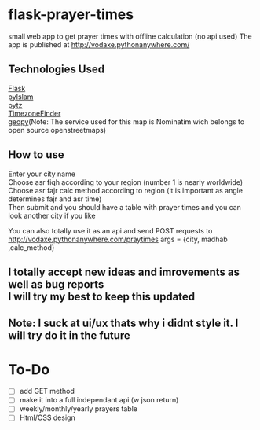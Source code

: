 # flask-prayer-times
small web app to get prayer times with offline calculation (no api used)
The app is published at http://vodaxe.pythonanywhere.com/
## Technologies Used
[Flask](https://pypi.org/project/Flask/)<br/>
[pyIslam](https://pypi.org/project/islam/)<br/>
[pytz](https://pypi.org/project/pytz/)<br/>
[TimezoneFinder](https://pypi.org/project/timezonefinder/)<br/>
[geopy](https://pypi.org/project/geopy/)(Note: The service used for this map is Nominatim wich belongs to open source openstreetmaps)<br/>

## How to use
Enter your city name<br/>
Choose asr fiqh according to your region (number 1 is nearly worldwide)<br/>
Choose asr fajr calc method according to region (it is important as angle determines fajr and asr time)<br/>
Then submit and you should have a table with prayer times and you can look another city if you like<br/>

You can also totally use it as an api and send POST requests to http://vodaxe.pythonanywhere.com/praytimes
args = {city, madhab ,calc_method}

## I totally accept new ideas and imrovements as well as bug reports<br/>I will try my best to keep this updated
## Note: I suck at ui/ux thats why i didnt style it. I will try do it in the future

# To-Do
- [ ] add GET method  
- [ ] make it into a full independant api (w json return)  
- [ ] weekly/monthly/yearly prayers table  
- [ ] Html/CSS design  
